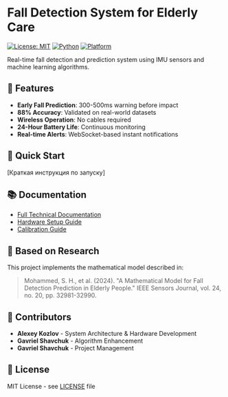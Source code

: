 # Fall Detection System for Elderly Care

[![License: MIT](https://img.shields.io/badge/License-MIT-yellow.svg)](https://opensource.org/licenses/MIT)
[![Python](https://img.shields.io/badge/python-3.7+-blue.svg)](https://www.python.org/downloads/)
[![Platform](https://img.shields.io/badge/platform-ESP32%20|%20RPi-green.svg)](https://www.espressif.com/en/products/socs/esp32)

Real-time fall detection and prediction system using IMU sensors and machine learning algorithms.

## 🎯 Features
- **Early Fall Prediction**: 300-500ms warning before impact
- **88% Accuracy**: Validated on real-world datasets
- **Wireless Operation**: No cables required
- **24-Hour Battery Life**: Continuous monitoring
- **Real-time Alerts**: WebSocket-based instant notifications

## 🚀 Quick Start
[Краткая инструкция по запуску]

## 📚 Documentation
- [Full Technical Documentation](docs/README.md)
- [Hardware Setup Guide](docs/HARDWARE_SETUP.md)
- [Calibration Guide](docs/CALIBRATION_GUIDE.md)

## 📖 Based on Research
This project implements the mathematical model described in:
> Mohammed, S. H., et al. (2024). "A Mathematical Model for Fall Detection Prediction in Elderly People." 
> IEEE Sensors Journal, vol. 24, no. 20, pp. 32981-32990.

## 👥 Contributors
- **Alexey Kozlov** - System Architecture & Hardware Development
- **Gavriel Shavchuk** - Algorithm Enhancement
- **Gavriel Shavchuk** - Project Management

## 📄 License
MIT License - see [LICENSE](LICENSE) file
